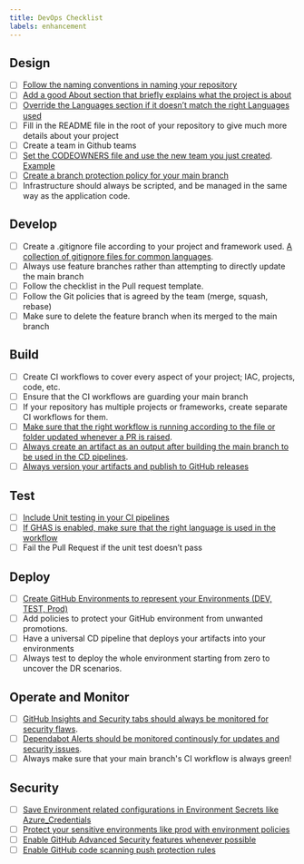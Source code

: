 ```yaml
---
title: DevOps Checklist
labels: enhancement
---
```

## Design
- [ ] [Follow the naming conventions in naming your repository](https://github.com/Insight-EMEA/github-getting-started/wiki/creating-repositories#naming-conventions)
- [ ] [Add a good About section that briefly explains what the project is about](https://github.com/Insight-EMEA/github-getting-started/wiki/creating-repositories)
- [ ] [Override the Languages section if it doesn’t match the right Languages used](https://github.com/github/linguist/blob/master/docs/overrides.md)
- [ ] Fill in the README file in the root of your repository to give much more details about your project
- [ ] Create a team in Github teams
- [ ] [Set the CODEOWNERS file and use the new team you just created](https://docs.github.com/en/repositories/managing-your-repositorys-settings-and-features/customizing-your-repository/about-code-owners). [Example](./CODEOWNERS)
- [ ] [Create a branch protection policy for your main branch](https://docs.github.com/en/repositories/configuring-branches-and-merges-in-your-repository/defining-the-mergeability-of-pull-requests/managing-a-branch-protection-rule)
- [ ] Infrastructure should always be scripted, and be managed in the same way as the application code.

## Develop
- [ ] Create a .gitignore file according to your project and framework used. [A collection of gitignore files for common languages](https://github.com/github/gitignore).
- [ ] Always use feature branches rather than attempting to directly update the main branch
- [ ] Follow the checklist in the Pull request template.
- [ ] Follow the Git policies that is agreed by the team (merge, squash, rebase)
- [ ] Make sure to delete the feature branch when its merged to the main branch

## Build
- [ ] Create CI workflows to cover every aspect of your project; IAC, projects, code, etc.
- [ ] Ensure that the CI workflows are guarding your main branch
- [ ] If your repository has multiple projects or frameworks, create separate CI workflows for them.
- [ ] [Make sure that the right workflow is running according to the file or folder updated whenever a PR is raised](https://docs.github.com/en/actions/using-workflows/workflow-syntax-for-github-actions#example-including-and-excluding-paths).
- [ ] [Always create an artifact as an output after building the main branch to be used in the CD pipelines](https://docs.github.com/en/actions/using-workflows/storing-workflow-data-as-artifacts#uploading-build-and-test-artifacts).
- [ ] [Always version your artifacts and publish to GitHub releases](https://docs.github.com/en/repositories/releasing-projects-on-github/managing-releases-in-a-repository)

## Test
- [ ] [Include Unit testing in your CI pipelines](https://docs.github.com/en/actions/automating-builds-and-tests/building-and-testing-net)
- [ ] [If GHAS is enabled, make sure that the right language is used in the workflow](https://docs.github.com/en/code-security/code-scanning/automatically-scanning-your-code-for-vulnerabilities-and-errors/configuring-the-codeql-workflow-for-compiled-languages)
- [ ] Fail the Pull Request if the unit test doesn’t pass

## Deploy
- [ ] [Create GitHub Environments to represent your Environments (DEV, TEST, Prod)](https://github.com/Insight-EMEA/github-getting-started/wiki/Environments)
- [ ] Add policies to protect your GitHub environment from unwanted promotions.
- [ ] Have a universal CD pipeline that deploys your artifacts into your environments
- [ ] Always test to deploy the whole environment starting from zero to uncover the DR scenarios.

## Operate and Monitor
- [ ] [GitHub Insights and Security tabs should always be monitored for security flaws](https://docs.github.com/en/code-security/getting-started/securing-your-repository).
- [ ] [Dependabot Alerts should be monitored continously for updates and security issues](https://docs.github.com/en/code-security/dependabot/dependabot-alerts/about-dependabot-alerts).
- [ ] Always make sure that your main branch's CI workflow is always green!

## Security
- [ ] [Save Environment related configurations in Environment Secrets like Azure_Credentials](https://github.com/Insight-EMEA/github-getting-started/wiki/Environments#creating-an-environment)
- [ ] [Protect your sensitive environments like prod with environment policies](https://docs.github.com/en/actions/deployment/targeting-different-environments/using-environments-for-deployment#environment-protection-rules)
- [ ] [Enable GitHub Advanced Security features whenever possible](https://docs.github.com/en/get-started/learning-about-github/about-github-advanced-security)
- [ ] [Enable GitHub code scanning push protection rules](https://docs.github.com/en/enterprise-cloud@latest/code-security/secret-scanning/protecting-pushes-with-secret-scanning)
